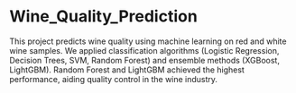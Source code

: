 # Wine_Quality_Prediction
 This project predicts wine quality using machine learning on red and white wine samples. We applied classification algorithms (Logistic Regression, Decision Trees, SVM, Random Forest) and ensemble methods (XGBoost, LightGBM). Random Forest and LightGBM achieved the highest performance, aiding quality control in the wine industry.
